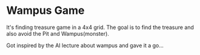 # Wampus Game

It's finding treasure game in a 4x4 grid.
The goal is to find the treasure and also avoid the Pit and Wampus(monster).

Got inspired by the AI lecture about wampus and gave it a go...
